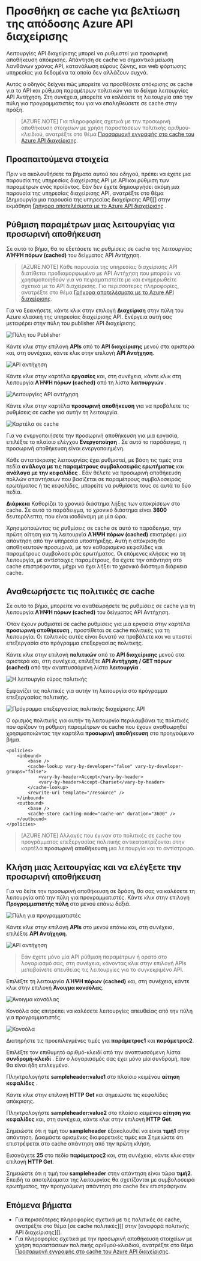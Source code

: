 <properties
    pageTitle="Προσθήκη σε cache για βελτίωση της απόδοσης Azure API διαχείρισης | Microsoft Azure"
    description="Μάθετε πώς μπορείτε να βελτιώσετε την λανθάνων χρόνος κατανάλωση εύρους ζώνης και φόρτωση υπηρεσίας web για το API διαχείρισης υπηρεσίας κλήσεις."
    services="api-management"
    documentationCenter=""
    authors="steved0x"
    manager="erikre"
    editor=""/>

<tags
    ms.service="api-management"
    ms.workload="mobile"
    ms.tgt_pltfrm="na"
    ms.devlang="na"
    ms.topic="get-started-article"
    ms.date="10/25/2016"
    ms.author="sdanie"/>

# <a name="add-caching-to-improve-performance-in-azure-api-management"></a>Προσθήκη σε cache για βελτίωση της απόδοσης Azure API διαχείρισης

Λειτουργίες API διαχείρισης μπορεί να ρυθμιστεί για προσωρινή αποθήκευση απόκρισης. Απάντηση σε cache να σημαντικά μείωση λανθάνων χρόνος API, κατανάλωση εύρους ζώνης, και web φόρτωσης υπηρεσίας για δεδομένα τα οποία δεν αλλάζουν συχνά.

Αυτός ο οδηγός δείχνει πώς μπορείτε να προσθέσετε απόκρισης σε cache για το API και ρύθμιση παραμέτρων πολιτικών για το δείγμα λειτουργίες API Αντήχηση. Στη συνέχεια, μπορείτε να καλέσετε τη λειτουργία από την πύλη για προγραμματιστές του για να επαληθεύσετε σε cache στην πράξη.

>[AZURE.NOTE] Για πληροφορίες σχετικά με την προσωρινή αποθήκευση στοιχείων με χρήση παραστάσεων πολιτικής αριθμού-κλειδιού, ανατρέξτε στο θέμα [Προσαρμογή εγγραφής στο cache του Azure API διαχείρισης](api-management-sample-cache-by-key.md).

## <a name="prerequisites"></a>Προαπαιτούμενα στοιχεία

Πριν να ακολουθήσετε τα βήματα αυτού του οδηγού, πρέπει να έχετε μια παρουσία της υπηρεσίας διαχείρισης API με API και ρύθμιση των παραμέτρων ενός προϊόντος. Εάν δεν έχετε δημιουργήσει ακόμη μια παρουσία της υπηρεσίας διαχείρισης API, ανατρέξτε στο θέμα [Δημιουργία μια παρουσία της υπηρεσίας διαχείρισης API][] στην εκμάθηση [Γρήγορα αποτελέσματα με το Azure API διαχείρισης][] .

## <a name="configure-caching"> </a>Ρύθμιση παραμέτρων μιας λειτουργίας για προσωρινή αποθήκευση

Σε αυτό το βήμα, θα το εξετάσετε τις ρυθμίσεις σε cache της λειτουργίας **ΛΉΨΗ πόρων (cached)** του δείγματος API Αντήχηση.

>[AZURE.NOTE] Κάθε παρουσία της υπηρεσίας διαχείρισης API διατίθεται προδιαμορφωμένο με API Αντήχηση που μπορούν να χρησιμοποιηθούν για να πειραματιστείτε με και ενημερωθείτε σχετικά με το API διαχείρισης. Για περισσότερες πληροφορίες, ανατρέξτε στο θέμα [Γρήγορα αποτελέσματα με το Azure API διαχείρισης][].

Για να ξεκινήσετε, κάντε κλικ στην επιλογή **Διαχείριση** στην πύλη του Azure κλασική της υπηρεσίας διαχείρισης API. Ενέργεια αυτή σας μεταφέρει στην πύλη του publisher API διαχείρισης.

![Πύλη του Publisher][api-management-management-console]

Κάντε κλικ στην επιλογή **APIs** από το **API διαχείρισης** μενού στα αριστερά και, στη συνέχεια, κάντε κλικ στην επιλογή **API Αντήχηση**.

![API αντήχηση][api-management-echo-api]

Κάντε κλικ στην καρτέλα **εργασίες** και, στη συνέχεια, κάντε κλικ στη λειτουργία **ΛΉΨΗ πόρων (cached)** από τη λίστα **λειτουργιών** .

![Λειτουργίες API αντήχηση][api-management-echo-api-operations]

Κάντε κλικ στην καρτέλα **προσωρινή αποθήκευση** για να προβάλετε τις ρυθμίσεις σε cache για αυτήν τη λειτουργία.

![Καρτέλα σε cache][api-management-caching-tab]

Για να ενεργοποιήσετε την προσωρινή αποθήκευση για μια εργασία, επιλέξτε το πλαίσιο ελέγχου **Ενεργοποίηση** . Σε αυτό το παράδειγμα, η προσωρινή αποθήκευση είναι ενεργοποιημένη.

Κάθε ανταπόκρισης λειτουργίας έχει ρυθμιστεί, με βάση τις τιμές στα πεδία **ανάλογα με τις παραμέτρους συμβολοσειράς ερωτήματος** και **ανάλογα με την κεφαλίδες** . Εάν θέλετε να προσωρινή αποθήκευση πολλών απαντήσεων που βασίζεται σε παραμέτρους συμβολοσειράς ερωτήματος ή τις κεφαλίδες, μπορείτε να ρυθμίσετε τους σε αυτά τα δύο πεδία.

**Διάρκεια** Καθορίζει το χρονικό διάστημα λήξης των αποκρίσεων στο cache. Σε αυτό το παράδειγμα, το χρονικό διάστημα είναι **3600** δευτερόλεπτα, που είναι ισοδύναμη με μία ώρα.

Χρησιμοποιώντας τις ρυθμίσεις σε cache σε αυτό το παράδειγμα, την πρώτη αίτηση για τη λειτουργία **ΛΉΨΗ πόρων (cached)** επιστρέφει μια απάντηση από την υπηρεσία υποστήριξης. Αυτή η απόκριση θα αποθηκευτούν προσωρινά, με τον καθορισμένο κεφαλίδες και παραμέτρους συμβολοσειράς ερωτήματος. Οι επόμενες κλήσεις για τη λειτουργία, με αντίστοιχες παραμέτρους, θα έχετε την απάντηση στο cache επιστρέφονται, μέχρι να έχει λήξει το χρονικό διάστημα διάρκεια cache.

## <a name="caching-policies"> </a>Αναθεωρήσετε τις πολιτικές σε cache

Σε αυτό το βήμα, μπορείτε να αναθεωρήσετε τις ρυθμίσεις σε cache για τη λειτουργία **ΛΉΨΗ πόρων (cached)** του δείγματος API Αντήχηση.

Όταν έχουν ρυθμιστεί σε cache ρυθμίσεις για μια εργασία στην καρτέλα **προσωρινή αποθήκευση** , προστίθεται σε cache πολιτικές για τη λειτουργία. Οι πολιτικές αυτές είναι δυνατό να προβάλετε και να υποστεί επεξεργασία στο πρόγραμμα επεξεργασίας πολιτικής.

Κάντε κλικ στην επιλογή **πολιτικών** από το **API διαχείρισης** μενού στα αριστερά και, στη συνέχεια, επιλέξτε **API Αντήχηση / GET πόρων (cached)** από την αναπτυσσόμενη λίστα **λειτουργία** .

![Η λειτουργία εύρος πολιτικής][api-management-operation-dropdown]

Εμφανίζει τις πολιτικές για αυτήν τη λειτουργία στο πρόγραμμα επεξεργασίας πολιτικής.

![Πρόγραμμα επεξεργασίας πολιτικής διαχείρισης API][api-management-policy-editor]

Ο ορισμός πολιτικής για αυτήν τη λειτουργία περιλαμβάνει τις πολιτικές που ορίζουν τη ρύθμιση παραμέτρων σε cache που έχουν αναθεωρηθεί χρησιμοποιώντας την καρτέλα **προσωρινή αποθήκευση** στο προηγούμενο βήμα.

    <policies>
        <inbound>
            <base />
            <cache-lookup vary-by-developer="false" vary-by-developer-groups="false">
                <vary-by-header>Accept</vary-by-header>
                <vary-by-header>Accept-Charset</vary-by-header>
            </cache-lookup>
            <rewrite-uri template="/resource" />
        </inbound>
        <outbound>
            <base />
            <cache-store caching-mode="cache-on" duration="3600" />
        </outbound>
    </policies>

>[AZURE.NOTE] Αλλαγές που έγιναν στο πολιτικές σε cache του προγράμματος επεξεργασίας πολιτικής αντικατοπτρίζονται στην καρτέλα **προσωρινή αποθήκευση** μια λειτουργία και το αντίστροφο.

## <a name="test-operation"> </a>Κλήση μιας λειτουργίας και να ελέγξετε την προσωρινή αποθήκευση

Για να δείτε την προσωρινή αποθήκευση σε δράση, θα σας να καλέσετε τη λειτουργία από την πύλη για προγραμματιστές. Κάντε κλικ στην επιλογή **Προγραμματιστής πύλη** στο μενού επάνω δεξιά.

![Πύλη για προγραμματιστές][api-management-developer-portal-menu]

Κάντε κλικ στην επιλογή **APIs** στο μενού επάνω και, στη συνέχεια, επιλέξτε **API Αντήχηση**.

![API αντήχηση][api-management-apis-echo-api]

>Εάν έχετε μόνο μία API ρύθμιση παραμέτρων ή ορατό στο λογαριασμό σας, στη συνέχεια, κάνοντας κλικ στην επιλογή APIs μεταβαίνετε απευθείας τις λειτουργίες για το συγκεκριμένο API.

Επιλέξτε τη λειτουργία **ΛΉΨΗ πόρων (cached)** και, στη συνέχεια, κάντε κλικ στην επιλογή **Άνοιγμα κονσόλας**.

![Άνοιγμα κονσόλας][api-management-open-console]

Κονσόλα σάς επιτρέπει να καλέσετε λειτουργίες απευθείας από την πύλη για προγραμματιστές.

![Κονσόλα][api-management-console]

Διατηρήστε τις προεπιλεγμένες τιμές για **παράμετρος1** και **παράμετρος2**.

Επιλέξτε τον επιθυμητό αριθμό-κλειδί από την αναπτυσσόμενη λίστα **συνδρομή-κλειδί** . Εάν ο λογαριασμός σας έχει μόνο μία συνδρομή, που θα είναι ήδη επιλεγμένο.

Πληκτρολογήστε **sampleheader:value1** στο πλαίσιο κειμένου **αίτηση κεφαλίδες** .

Κάντε κλικ στην επιλογή **HTTP Get** και σημειώστε τις κεφαλίδες απόκρισης.

Πληκτρολογήστε **sampleheader:value2** στο πλαίσιο κειμένου **αίτηση για κεφαλίδες** και, στη συνέχεια, κάντε κλικ στην επιλογή **HTTP Get**.

Σημειώστε ότι η τιμή του **sampleheader** εξακολουθεί να είναι **τιμή1** στην απάντηση. Δοκιμάστε ορισμένες διαφορετικές τιμές και Σημειώστε ότι επιστρέφεται στο cache απάντηση από την πρώτη κλήση.

Εισαγάγετε **25** στο πεδίο **παράμετρος2** και, στη συνέχεια, κάντε κλικ στην επιλογή **HTTP Get**.

Σημειώστε ότι η τιμή του **sampleheader** στην απάντηση είναι τώρα **τιμή2**. Επειδή τα αποτελέσματα της λειτουργίας θα σχετίζονται με συμβολοσειρά ερωτήματος, την προηγούμενη απάντηση στο cache δεν επιστράφηκαν.

## <a name="next-steps"> </a>Επόμενα βήματα

-   Για περισσότερες πληροφορίες σχετικά με τις πολιτικές σε cache, ανατρέξτε στο θέμα [σε cache πολιτικές][] στην [αναφορά πολιτικής API διαχείρισης][].
-   Για πληροφορίες σχετικά με την προσωρινή αποθήκευση στοιχείων με χρήση παραστάσεων πολιτικής αριθμού-κλειδιού, ανατρέξτε στο θέμα [Προσαρμογή εγγραφής στο cache του Azure API διαχείρισης](api-management-sample-cache-by-key.md).

[api-management-management-console]: ./media/api-management-howto-cache/api-management-management-console.png
[api-management-echo-api]: ./media/api-management-howto-cache/api-management-echo-api.png
[api-management-echo-api-operations]: ./media/api-management-howto-cache/api-management-echo-api-operations.png
[api-management-caching-tab]: ./media/api-management-howto-cache/api-management-caching-tab.png
[api-management-operation-dropdown]: ./media/api-management-howto-cache/api-management-operation-dropdown.png
[api-management-policy-editor]: ./media/api-management-howto-cache/api-management-policy-editor.png
[api-management-developer-portal-menu]: ./media/api-management-howto-cache/api-management-developer-portal-menu.png
[api-management-apis-echo-api]: ./media/api-management-howto-cache/api-management-apis-echo-api.png
[api-management-open-console]: ./media/api-management-howto-cache/api-management-open-console.png
[api-management-console]: ./media/api-management-howto-cache/api-management-console.png


[How to add operations to an API]: api-management-howto-add-operations.md
[How to add and publish a product]: api-management-howto-add-products.md
[Monitoring and analytics]: api-management-monitoring.md
[Add APIs to a product]: api-management-howto-add-products.md#add-apis
[Publish a product]: api-management-howto-add-products.md#publish-product
[Γρήγορα αποτελέσματα με το Azure API διαχείρισης]: api-management-get-started.md

[Αναφορά πολιτικής διαχείρισης API]: https://msdn.microsoft.com/library/azure/dn894081.aspx
[Προσωρινή αποθήκευση πολιτικές]: https://msdn.microsoft.com/library/azure/dn894086.aspx

[Δημιουργήστε μια παρουσία της υπηρεσίας διαχείρισης API]: api-management-get-started.md#create-service-instance

[Configure an operation for caching]: #configure-caching
[Review the caching policies]: #caching-policies
[Call an operation and test the caching]: #test-operation
[Next steps]: #next-steps

